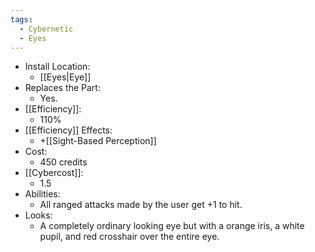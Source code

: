```yaml
---
tags:
  - Cybernetic
  - Eyes
---
```

* Install Location:
	* [[Eyes|Eye]]
* Replaces the Part:
	* Yes.
* [[Efficiency]]:
	* 110%
* [[Efficiency]] Effects:
	* +[[Sight-Based Perception]]
* Cost:
	* 450 credits
* [[Cybercost]]:
	* 1.5
* Abilities:
	* All ranged attacks made by the user get +1 to hit.
* Looks:
	* A completely ordinary looking eye but with a orange iris, a white pupil, and red crosshair over the entire eye.